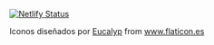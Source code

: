 [![Netlify Status](https://api.netlify.com/api/v1/badges/3b7d3958-e06e-44af-b669-d961aeb1564c/deploy-status)](https://app.netlify.com/sites/argui/deploys)

Iconos diseñados por <a href="https://www.flaticon.es/autores/eucalyp" title="Eucalyp">Eucalyp</a> from <a href="https://www.flaticon.es/" title="Flaticon">www.flaticon.es</a>